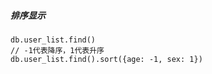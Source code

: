 ##### 排序显示
```shell
db.user_list.find()
// -1代表降序，1代表升序
db.user_list.find().sort({age: -1, sex: 1})
```